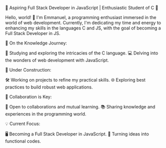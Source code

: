 🚀 Aspiring Full Stack Developer in JavaScript | Enthusiastic Student of C 🚀

Hello, world! 👋 I'm Emmanuel, a programming enthusiast immersed in the world of web development. Currently, I'm dedicating my time and energy to enhancing my skills in the languages C and JS, with the goal of becoming a Full Stack Developer in JS.

📘 On the Knowledge Journey:

🌱 Studying and exploring the intricacies of the C language.
💻 Delving into the wonders of web development with JavaScript.

🚧 Under Construction:

🛠️ Working on projects to refine my practical skills.
🌐 Exploring best practices to build robust web applications.

🤝 Collaboration is Key:

👥 Open to collaborations and mutual learning.
📚 Sharing knowledge and experiences in the programming world.

💡 Current Focus:

🖥️ Becoming a Full Stack Developer in JavaScript.
🚀 Turning ideas into functional codes.
